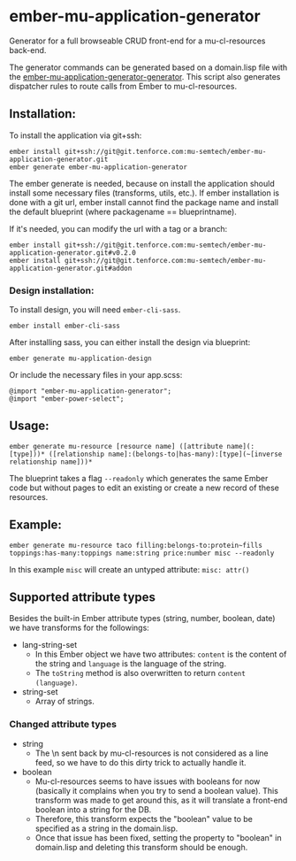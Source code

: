 # ember-mu-application-generator

Generator for a full browseable CRUD front-end for a mu-cl-resources back-end.

The generator commands can be generated based on a domain.lisp file with the [ember-mu-application-generator-generator](https://git.tenforce.com/mu-semtech/ember-mu-application-generator-generator). This script also generates dispatcher rules to route calls from Ember to mu-cl-resources.

## Installation:

To install the application via git+ssh:
```
ember install git+ssh://git@git.tenforce.com:mu-semtech/ember-mu-application-generator.git
ember generate ember-mu-application-generator
```

The ember generate is needed, because on install the application should install some necessary files (transforms, utils, etc.). If ember installation is done with a git url, ember install cannot find the package name and install the default blueprint (where packagename == blueprintname).

If it's needed, you can modify the url with a tag or a branch:
```
ember install git+ssh://git@git.tenforce.com:mu-semtech/ember-mu-application-generator.git#v0.2.0
ember install git+ssh://git@git.tenforce.com:mu-semtech/ember-mu-application-generator.git#addon
```

### Design installation:

To install design, you will need `ember-cli-sass`.

```
ember install ember-cli-sass
```

After installing sass, you can either install the design via blueprint:
```
ember generate mu-application-design
```

Or include the necessary files in your app.scss:
```
@import "ember-mu-application-generator";
@import "ember-power-select";
```


## Usage:

```ember generate mu-resource [resource name] ([attribute name](:[type]))* ([relationship name]:(belongs-to|has-many):[type](~[inverse relationship name]))*```

The blueprint takes a flag `--readonly` which generates the same Ember code but without pages to edit an existing or create a new record of these resources.

## Example:

```ember generate mu-resource taco filling:belongs-to:protein~fills toppings:has-many:toppings name:string price:number misc --readonly```

In this example `misc` will create an untyped attribute: `misc: attr()`

## Supported attribute types

Besides the built-in Ember attribute types (string, number, boolean, date) we have transforms for the followings:

  - lang-string-set
    - In this Ember object we have two attributes: `content` is the content of the string and `language` is the language of the string.
    - The `toString` method is also overwritten to return `content (language)`.
  - string-set
    - Array of strings.

### Changed attribute types
  - string
    - The \n sent back by mu-cl-resources is not considered as a line feed, so we have to do this dirty trick to actually handle it.
  - boolean
    - Mu-cl-resources seems to have issues with booleans for now (basically it complains when you try to send a boolean value). This transform was made to get around this, as it will translate a front-end boolean into a string for the DB.
    - Therefore, this transform expects the "boolean" value to be specified as a string in the domain.lisp.
    - Once that issue has been fixed, setting the property to "boolean" in domain.lisp and deleting this transform should be enough.
